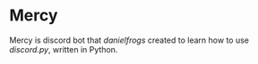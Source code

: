 # Mercy
Mercy is discord bot that _danielfrogs_ created to learn how to use _discord.py_, written in Python.

